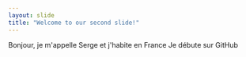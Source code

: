 ```yaml
---
layout: slide
title: "Welcome to our second slide!"
---
```

Bonjour, je m'appelle Serge et j'habite en France
Je débute sur GitHub
